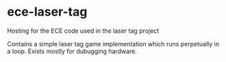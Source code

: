 # ece-laser-tag
Hosting for the ECE code used in the laser tag project

Contains a simple laser tag game implementation which runs perpetually in a loop. Exists mostly for dubugging hardware.
